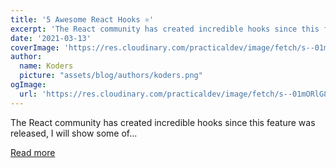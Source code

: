 ```yaml
---
title: '5 Awesome React Hooks ⚛️'
excerpt: 'The React community has created incredible hooks since this feature was released, I will show some of...'
date: '2021-03-13'
coverImage: 'https://res.cloudinary.com/practicaldev/image/fetch/s--01mORlG8--/c_imagga_scale,f_auto,fl_progressive,h_420,q_auto,w_1000/https://dev-to-uploads.s3.amazonaws.com/uploads/articles/q114n88p5hwyh7i4dgwu.jpg'
author:
  name: Koders
  picture: "assets/blog/authors/koders.png"
ogImage:
  url: 'https://res.cloudinary.com/practicaldev/image/fetch/s--01mORlG8--/c_imagga_scale,f_auto,fl_progressive,h_420,q_auto,w_1000/https://dev-to-uploads.s3.amazonaws.com/uploads/articles/q114n88p5hwyh7i4dgwu.jpg'
---
```


The React community has created incredible hooks since this feature was released, I will show some of...

[Read more](https://dev.to/tuliocalil/5-awesome-react-hooks-23jc)
